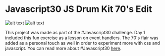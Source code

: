 # Javascript30 JS Drum Kit 70's Edit

![alt text](https://dl.dropboxusercontent.com/u/98112987/screenshot1.png "JS Drum Kit Screenshot 1")
![alt text](https://dl.dropboxusercontent.com/u/98112987/screenshot2.png "JS Drum Kit Screenshot 2")

This project was made as part of the #Javascript30 challenge. Day 1 included this fun exercise as a lesson on event handlers. The 70's flair was added as a personal touch as well in order to experiment more with css and javascript. You can read more about #Javascript30 [here](https://javascript30.com/).  
